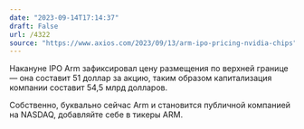 ```yaml
---
date: "2023-09-14T17:14:37"
draft: False
url: /4322
source: "https://www.axios.com/2023/09/13/arm-ipo-pricing-nvidia-chips"
---
```


Накануне IPO Arm зафиксировал цену размещения по верхней границе — она составит 51 доллар за акцию, таким образом капитализация компании составит 54,5 млрд долларов. 

Собственно, буквально сейчас Arm и становится публичной компанией на NASDAQ, добавляйте себе в тикеры ARM.
